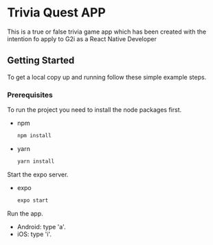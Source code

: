 # Trivia Quest APP

This is a true or false trivia game app which has been created with the intention fo apply to G2i as a React Native Developer 

<!-- GETTING STARTED -->
## Getting Started

To get a local copy up and running follow these simple example steps.

### Prerequisites

To run the project you need to install the node packages first.
* npm
  ```sh
  npm install
  ```
  
 * yarn
    ```sh
    yarn install
    ```


Start the expo server.
* expo
  ```sh
  expo start
  ```
  

Run the app.
* Android: type 'a'.
* iOS: type 'i'.
